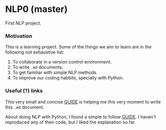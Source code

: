 # NLP0 (master)
First NLP project.

### Motivation
This is a learning project. Some of the things we aim to learn are in the following not exhaustive list:

1. To collaborate in a version control environment.
2. To write `.md` documents.
3. To get familiar with simple NLP methods.
4. To improve our coding habbits, specially with Python. 

### Useful (?) links

This very small and concise [GUIDE](https://docs.github.com/en/get-started/writing-on-github/getting-started-with-writing-and-formatting-on-github/basic-writing-and-formatting-syntax) is helping me this very moment to write this `.md` document.

About doing NLP with Python, I found a simple to follow [GUIDE](https://realpython.com/nltk-nlp-python/). I haven't reproduced any of their code, but I liked the explanation so far.
